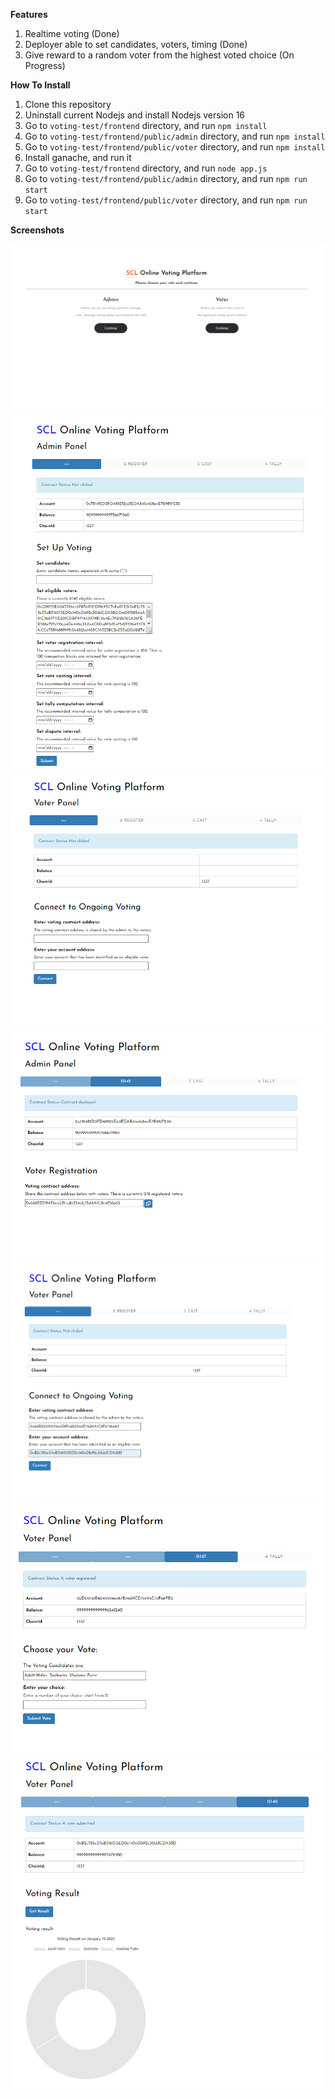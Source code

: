 
**Features**

1. Realtime voting (Done)
2. Deployer able to set candidates, voters, timing (Done)
3. Give reward to a random voter from the highest voted choice (On Progress)



**How To Install**

1. Clone this repository
2. Uninstall current Nodejs and install Nodejs version 16
3. Go to `voting-test/frontend` directory, and run `npm install`
4. Go to `voting-test/frontend/public/admin` directory, and run `npm install`
5. Go to `voting-test/frontend/public/voter` directory, and run `npm install`
6. Install ganache, and run it
7. Go to `voting-test/frontend` directory, and run `node app.js`
8. Go to `voting-test/frontend/public/admin` directory, and run `npm run start`
9. Go to `voting-test/frontend/public/voter` directory, and run `npm run start`



**Screenshots**

![ALT](img/1.PNG)
![ALT](img/2.PNG)
![ALT](img/3.PNG)
![ALT](img/4.PNG)
![ALT](img/5.PNG)
![ALT](img/6.PNG)
![ALT](img/7.PNG)
